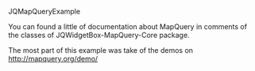 JQMapQueryExample 

You can found a little of documentation about MapQuery in comments of the classes of JQWidgetBox-MapQuery-Core package.

The most part of this example was take of the demos on http://mapquery.org/demo/ 